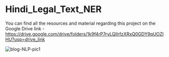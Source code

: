 # Hindi_Legal_Text_NER
You can find all the resources and material regarding this project on the Google Drive link - https://drive.google.com/drive/folders/1k9f4rP7ryLQlIrfzXRxQ0GDY9qUOZlHU?usp=drive_link


![blog-NLP-pic1](https://github.com/VS-01/Hindi-Legal-Text-NER/assets/77016445/a3204b9c-5365-4bca-93c4-028e5d6f0bb5)
